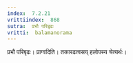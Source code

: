 ```yaml
---
index:  7.2.21
vrittiindex:  868
sutra:  प्रभौ परिबृढः
vritti:  balamanorama 
---
```


प्रभौ परिबृढः। प्राग्वदिति। तकारढत्वसय् हलोपस्य चेत्यर्थः। 

